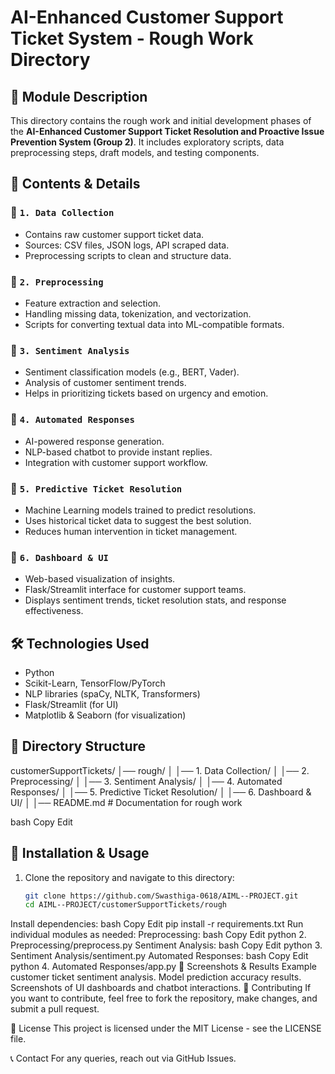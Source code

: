 # AI-Enhanced Customer Support Ticket System - Rough Work Directory

## 📌 Module Description
This directory contains the rough work and initial development phases of the **AI-Enhanced Customer Support Ticket Resolution and Proactive Issue Prevention System (Group 2)**. It includes exploratory scripts, data preprocessing steps, draft models, and testing components.

## 🚀 Contents & Details
### 📁 `1. Data Collection`
- Contains raw customer support ticket data.
- Sources: CSV files, JSON logs, API scraped data.
- Preprocessing scripts to clean and structure data.

### 📁 `2. Preprocessing`
- Feature extraction and selection.
- Handling missing data, tokenization, and vectorization.
- Scripts for converting textual data into ML-compatible formats.

### 📁 `3. Sentiment Analysis`
- Sentiment classification models (e.g., BERT, Vader).
- Analysis of customer sentiment trends.
- Helps in prioritizing tickets based on urgency and emotion.

### 📁 `4. Automated Responses`
- AI-powered response generation.
- NLP-based chatbot to provide instant replies.
- Integration with customer support workflow.

### 📁 `5. Predictive Ticket Resolution`
- Machine Learning models trained to predict resolutions.
- Uses historical ticket data to suggest the best solution.
- Reduces human intervention in ticket management.

### 📁 `6. Dashboard & UI`
- Web-based visualization of insights.
- Flask/Streamlit interface for customer support teams.
- Displays sentiment trends, ticket resolution stats, and response effectiveness.

## 🛠️ Technologies Used
- Python
- Scikit-Learn, TensorFlow/PyTorch
- NLP libraries (spaCy, NLTK, Transformers)
- Flask/Streamlit (for UI)
- Matplotlib & Seaborn (for visualization)

## 📂 Directory Structure
customerSupportTickets/ │── rough/ │ │── 1. Data Collection/ │ │── 2. Preprocessing/ │ │── 3. Sentiment Analysis/ │ │── 4. Automated Responses/ │ │── 5. Predictive Ticket Resolution/ │ │── 6. Dashboard & UI/ │ │── README.md # Documentation for rough work

bash
Copy
Edit

## 📌 Installation & Usage
1. Clone the repository and navigate to this directory:
   ```bash
   git clone https://github.com/Swasthiga-0618/AIML--PROJECT.git
   cd AIML--PROJECT/customerSupportTickets/rough
Install dependencies:
bash
Copy
Edit
pip install -r requirements.txt
Run individual modules as needed:
Preprocessing:
bash
Copy
Edit
python 2. Preprocessing/preprocess.py
Sentiment Analysis:
bash
Copy
Edit
python 3. Sentiment Analysis/sentiment.py
Automated Responses:
bash
Copy
Edit
python 4. Automated Responses/app.py
📸 Screenshots & Results
Example customer ticket sentiment analysis.
Model prediction accuracy results.
Screenshots of UI dashboards and chatbot interactions.
🤝 Contributing
If you want to contribute, feel free to fork the repository, make changes, and submit a pull request.

📜 License
This project is licensed under the MIT License - see the LICENSE file.

📞 Contact
For any queries, reach out via GitHub Issues.







